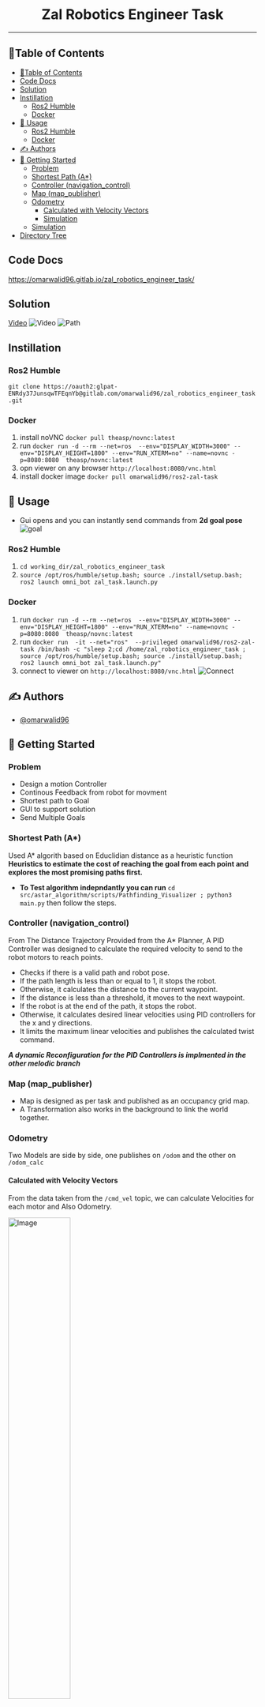 
<h1 align="center">Zal Robotics Engineer Task</h1>

----
## 📝Table of Contents
- [📝Table of Contents](#table-of-contents)
- [Code Docs](#code-docs)
- [Solution](#solution)
- [Instillation](#instillation)
  - [Ros2 Humble](#ros2-humble)
  - [Docker](#docker)
- [🎈 Usage ](#-usage-)
  - [Ros2 Humble](#ros2-humble-1)
  - [Docker](#docker-1)
- [✍️ Authors ](#️-authors-)
- [🏁 Getting Started ](#-getting-started-)
  - [Problem](#problem)
  - [Shortest Path (A\*)](#shortest-path-a)
  - [Controller (navigation\_control)](#controller-navigation_control)
  - [Map (map\_publisher)](#map-map_publisher)
  - [Odometry](#odometry)
    - [Calculated with Velocity Vectors](#calculated-with-velocity-vectors)
    - [Simulation](#simulation)
  - [Simulation](#simulation-1)
- [Directory Tree](#directory-tree)

## Code Docs
https://omarwalid96.gitlab.io/zal_robotics_engineer_task/


## Solution
[Video](https://imgur.com/yh2QjKe)
![Video](https://imgur.com/yh2QjKe)
![Path](https://imgur.com/EWTWwQT)
## Instillation

### Ros2 Humble
`git clone https://oauth2:glpat-ENRdy37JunsqwTFEqnYb@gitlab.com/omarwalid96/zal_robotics_engineer_task.git`
 
### Docker
1. install noVNC `docker pull theasp/novnc:latest`
2. run `docker run -d --rm --net=ros  --env="DISPLAY_WIDTH=3000" --env="DISPLAY_HEIGHT=1800" --env="RUN_XTERM=no" --name=novnc -p=8080:8080  theasp/novnc:latest`
3. opn viewer on any browser `http://localhost:8080/vnc.html`
4. install docker image `docker pull omarwalid96/ros2-zal-task`



## 🎈 Usage <a name="usage"></a>

- Gui opens and you can instantly send commands from **2d goal pose** ![goal](https://imgur.com/gsQyRdB)

### Ros2 Humble
1. `cd working_dir/zal_robotics_engineer_task`
2. `source /opt/ros/humble/setup.bash; source ./install/setup.bash; ros2 launch omni_bot zal_task.launch.py`
### Docker
1. run `docker run -d --rm --net=ros  --env="DISPLAY_WIDTH=3000" --env="DISPLAY_HEIGHT=1800" --env="RUN_XTERM=no" --name=novnc -p=8080:8080  theasp/novnc:latest`
2. run `docker run  -it --net="ros"  --privileged omarwalid96/ros2-zal-task /bin/bash -c "sleep 2;cd /home/zal_robotics_engineer_task ; source /opt/ros/humble/setup.bash; source ./install/setup.bash; ros2 launch omni_bot zal_task.launch.py"`
3. connect to viewer on `http://localhost:8080/vnc.html`
![Connect](https://imgur.com/ohAMiEX)


## ✍️ Authors <a name = "authors"></a>

- [@omarwalid96](https://gitlab.com/omarwalid96) 


## 🏁 Getting Started <a name = "getting_started"></a>
### Problem 
- Design a motion Controller
- Continous Feedback from robot for movment
- Shortest path to Goal
- GUI to support solution
- Send Multiple Goals


### Shortest Path (A*)
Used A* algorith based on Educlidian distance as a heuristic function
**Heuristics to estimate the cost of reaching the goal from each point and explores the most promising paths first.**

- **To Test algorithm indepndantly you can run** `cd src/astar_algorithm/scripts/Pathfinding_Visualizer ; python3 main.py` then follow the steps.
### Controller (navigation_control)
From The Distance Trajectory Provided from the A* Planner, A PID Controller was designed to calculate the required velocity to send to the robot motors to reach points.

- Checks if there is a valid path and robot pose.
- If the path length is less than or equal to 1, it stops the robot.
- Otherwise, it calculates the distance to the current waypoint.
- If the distance is less than a threshold, it moves to the next waypoint.
- If the robot is at the end of the path, it stops the robot.
- Otherwise, it calculates desired linear velocities using PID controllers for the x and y directions.
- It limits the maximum linear velocities and publishes the calculated twist command.

***A dynamic Reconfiguration for the PID Controllers is implmented in the other melodic branch***


### Map (map_publisher)
- Map is designed as per task and published as an occupancy grid map.
- A Transformation also works in the background to link the world together.
  
### Odometry 

Two Models are side by side, one publishes on `/odom` and the other on `/odom_calc`
#### Calculated with Velocity Vectors

From the data taken from the `/cmd_vel` topic, we can calculate Velocities for each motor and Also Odometry.

<img src="https://camo.githubusercontent.com/7c70deb1b3ffd595c18b1bad558f71fd7997743fa90d7db69a25632aa4af92a0/68747470733a2f2f63646e2e7261776769742e636f6d2f4775695269747465722f4f70656e426173652f6d61737465722f696d616765732f67656f6d657472792e737667" alt="Image" style="width:50%; height:50%;">


![0](https://camo.githubusercontent.com/6b5f3b9b567fb03759a116b4105aef5526cd4fa437dc8ab80d13710236d66863/68747470733a2f2f63646e2e7261776769742e636f6d2f4775695269747465722f4f70656e426173652f6d61737465722f696d616765732f666f72776172645f6d6f62696c652e737667)

![1](https://camo.githubusercontent.com/039cb0813a911e98457ce68f56ff347b53b3c9216adaaa86c807e86d6d827fd6/68747470733a2f2f63646e2e7261776769742e636f6d2f4775695269747465722f4f70656e426173652f6d61737465722f696d616765732f666f72776172645f776f726c642e737667)

![2](https://camo.githubusercontent.com/c52ee0855fdde637492baf88954c56196775cf4151b0b044204d49f36e69317a/68747470733a2f2f63646e2e7261776769742e636f6d2f4775695269747465722f4f70656e426173652f6d61737465722f696d616765732f696e76657273655f776f726c642e737667)

![3](https://camo.githubusercontent.com/1c9cb79ba77ccf0410050b643ecb82ae7cc8ca1abcc27fd0e3c9b4b5d183530e/68747470733a2f2f63646e2e7261776769742e636f6d2f4775695269747465722f4f70656e426173652f6d61737465722f696d616765732f696e76657273655f6d6f62696c652e737667)

#### Simulation
Using `ros_planar_move` plugin, Provides `odom` data directly from simulation.

**Description:** model plugin that allows objects to be moved along a horizontal plane using a geometry_msgs/Twist message. The plugin works by imparting a linear velocity (XY) and an angular velocity (Z) to the object every cycle.

### Simulation
Simulated Model is a 3WD Omni robot model from here: https://github.com/GuiRitter/OpenBase

![Gazebo GUI with OpenBase robot](https://github.com/GuiRitter/OpenBase/raw/master/images/Gazebo_GUI.png)

Simulation Modified to work with **ros2** and also holonomic motion plugin was added.


## Directory Tree
```bash
.
├── Doxyfile
├── README.md
├── src
│   ├── astar_algorithm
│   │   ├── astar_algorithm
│   │   │   ├── cell.py
│   │   │   └── __init__.py
│   │   ├── CMakeLists.txt
│   │   ├── launch
│   │   │   └── astar.launch.py
│   │   ├── package.xml
│   │   └── scripts
│   │       ├── astarPath.py
│   │       └── Pathfinding_Visualizer
│   │           ├── cell.py
│   │           ├── images
│   │           │   ├── exit_screen.jpg
│   │           │   ├── no_solution.png
│   │           │   ├── screen_1.jpg
│   │           │   ├── screen_2.jpg
│   │           │   ├── screen_3.png
│   │           │   ├── screen_4.jpg
│   │           │   ├── screen_5.jpg
│   │           │   ├── screen_6.jpg
│   │           │   └── screen_7.png
│   │           ├── main.py
│   ├── map_publisher
│   │   ├── CMakeLists.txt
│   │   ├── launch
│   │   │   └── map_publisher.launch.py
│   │   ├── map_publisher
│   │   │   └── __init__.py
│   │   ├── package.xml
│   │   └── scripts
│   │       ├── mapPublisher.py
│   │       └── robotFootprint.py
│   ├── navigation_control
│   │   ├── CMakeLists.txt
│   │   ├── launch
│   │   │   └── navigation_control.launch.py
│   │   ├── navigation_control
│   │   │   └── __init__.py
│   │   ├── package.xml
│   │   └── scripts
│   │       └── waypointCommands.py
│   └── omni_bot
│       ├── CMakeLists.txt
│       ├── config
│       │   ├── astar.rviz
│       │   └── omni_bot.yaml
│       ├── launch
│       │   ├── robot_state_publisher.launch.py
│       │   ├── spawn_robot.launch.py
│       │   └── zal_task.launch.py
│       ├── meshes
│       │   └── chassis.STL
│       ├── msg
│       │   └── OmniDrive.msg
│       ├── omni_bot
│       │   └── __init__.py
│       ├── package.xml
│       ├── scripts
│       │   └── omniController.py
│       └── urdf
│           ├── main.xacro
│           ├── plugins.gazebo
│           ├── rim.xacro
│           └── roller.xacro
└── style.css
```